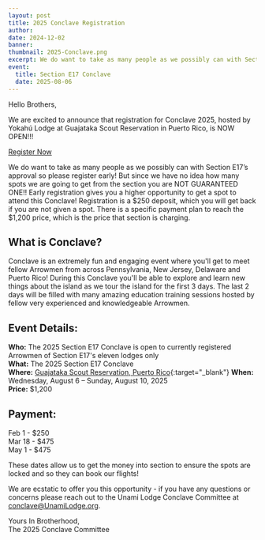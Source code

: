 ```yaml
---
layout: post
title: 2025 Conclave Registration
author:
date: 2024-12-02
banner:
thumbnail: 2025-Conclave.png
excerpt: We do want to take as many people as we possibly can with Section E17’s approval so please register early!...
event:
  title: Section E17 Conclave
  date: 2025-08-06
---
```


Hello Brothers,

We are excited to announce that registration for Conclave 2025, hosted by Yokahú Lodge at Guajataka Scout Reservation in Puerto Rico, is NOW OPEN!!!

<div class="text-center">
  <a href="https://scoutingevent.com/525-Conclave2025" class="btn btn-primary btn-lg" target="_blank">Register Now</a>
</div>

We do want to take as many people as we possibly can with Section E17’s approval so please register early! But since we have no idea how many spots we are going to get from the section you are NOT GUARANTEED ONE!! Early registration gives you a higher opportunity to get a spot to attend this Conclave! Registration is a $250 deposit, which you will get back if you are not given a spot. There is a specific payment plan to reach the $1,200 price, which is the price that section is charging.

## What is Conclave?

Conclave is an extremely fun and engaging event where you'll get to meet fellow Arrowmen from across Pennsylvania, New Jersey, Delaware and Puerto Rico! During this Conclave you'll be able to explore and learn new things about the island as we tour the island for the first 3 days. The last 2 days will be filled with many amazing education training sessions hosted by fellow very experienced and knowledgeable Arrowmen.

## Event Details:

**Who:** The 2025 Section E17 Conclave is open to currently registered Arrowmen of Section E17's eleven lodges only  
**What:** The 2025 Section E17 Conclave  
**Where:** [Guajataka Scout Reservation, Puerto Rico](https://www.google.com/maps/place/Guajataka+Scout+Reservation/@18.3697303,-66.921704,17z/data=!3m1!4b1!4m6!3m5!1s0x8c02c6b1278d2b67:0xcd83da995662022!8m2!3d18.3697303!4d-66.9191291!16s%2Fg%2F1tjy2jrg?entry=ttu){:target="_blank"} 
**When:** Wednesday, August 6 – Sunday, August 10, 2025  
**Price:** $1,200

## Payment:
Feb 1 - $250  
Mar 18 - $475  
May 1 - $475

These dates allow us to get the money into section to ensure the spots are locked and so they can book our flights!

We are ecstatic to offer you this opportunity - if you have any questions or concerns please reach out to the Unami Lodge Conclave Committee at conclave@UnamiLodge.org.

Yours In Brotherhood,  
The 2025 Conclave Committee
